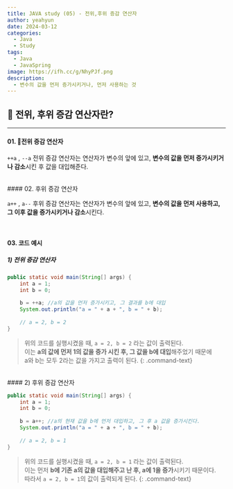 ```yaml
---
title: JAVA study (05) - 전위,후위 증감 연산자
author: yeahyun
date: 2024-03-12
categories:
  - Java
  - Study
tags:
  - Java
  - JavaSpring
image: https://ifh.cc/g/NhyPJf.png
description:
  - 변수의 값을 먼저 증가시키거나, 먼저 사용하는 것
---
```

## 🔎 전위, 후위 증감 연산자란?
---
#### 01. 전위 증감 연산자

`++a` , `--a`
전위 증감 연산자는 연산자가 변수의 앞에 있고,
**변수의 값을 먼저 증가시키거나 감소**시킨 후 값을 대입해준다.

<BR>
#### 02. 후위 증감 연산자

`a++` , `a--`
후위 증감 연산자는 연산자가 변수의 앞에 있고,
**변수의 값을 먼저 사용하고, 그 이후 값을 증가시키거나 감소**시킨다.

<br> 

#### 03. 코드 예시

##### 1) 전위 증감 연산자

```java
public static void main(String[] args) {  
    int a = 1;  
    int b = 0;  
  
    b = ++a; //a의 값을 먼저 증가시키고, 그 결과를 b에 대입  
    System.out.println("a = " + a + ", b = " + b);
    
    // a = 2, b = 2
}
```

>위의 코드를 실행시켰을 때, `a = 2, b = 2` 라는 값이 출력된다.  
>이는 **a의 값에 먼저 1의 값을 증가 시킨 후, 그 값을 b에 대입**해주었기 때문에  
>a와 b는 모두 2라는 값을 가지고 출력이 된다.
{: .command-text}


<br>
#### 2) 후위 증감 연산자

```java
public static void main(String[] args) {  
    int a = 1;  
    int b = 0;  
  
    b = a++; //a의 현재 값을 b에 먼저 대입하고, 그 후 a 값을 증가시킨다.
    System.out.println("a = " + a + ", b = " + b);
    
    // a = 2, b = 1
}
```

>위의 코드를 실행시켰을 때, `a = 2, b = 1` 라는 값이 출력된다.  
>이는 먼저 **b에 기존 a의 값을 대입해주고 난 후, a에 1을 증가**시키기 때문이다.  
>따라서 `a = 2, b = 1`의 값이 출력되게 된다.
{: .command-text}
